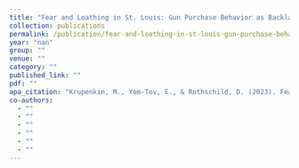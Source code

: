 ```yaml
---
title: "Fear and Loathing in St. Louis: Gun Purchase Behavior as Backlash to Black Lives Matter Protests"
collection: publications
permalink: /publication/fear-and-loathing-in-st-louis-gun-purchase-behavior-as-backlash-to-black-lives-m
year: "nan"
group: ""
venue: ""
category: ""
published_link: ""
pdf: ""
apa_citation: "Krupenkin, M., Yom-Tov, E., & Rothschild, D. (2023). Fear and Loathing in St. Louis: Gun Purchase Behavior as Backlash to Black Lives Matter Protests."
co-authors:
  - ""
  - ""
  - ""
  - ""
  - ""
  - ""
---
```

